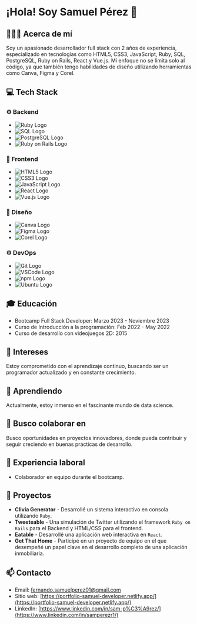 # ¡Hola! Soy Samuel Pérez 👋

## 🙋🏽‍♂️ Acerca de mí
Soy un apasionado desarrollador full stack con 2 años de experiencia, especializado en tecnologías como HTML5, CSS3, JavaScript, Ruby, SQL, PostgreSQL, Ruby on Rails, React y Vue.js. Mi enfoque no se limita solo al código, ya que también tengo habilidades de diseño utilizando herramientas como Canva, Figma y Corel.

## 💻 Tech Stack

### ⚙️ Backend
- ![Ruby Logo](https://upload.wikimedia.org/wikipedia/commons/thumb/7/73/Ruby_logo.svg/2048px-Ruby_logo.svg.png)
- ![SQL Logo](https://upload.wikimedia.org/wikipedia/commons/8/87/Sql_data_base_with_logo.png)
- ![PostgreSQL Logo](https://upload.wikimedia.org/wikipedia/commons/thumb/2/29/Postgresql_elephant.svg/1200px-Postgresql_elephant.svg.png)
- ![Ruby on Rails Logo](https://upload.wikimedia.org/wikipedia/commons/thumb/6/62/Ruby_On_Rails_Logo.svg/2560px-Ruby_On_Rails_Logo.svg.png)

### 🚀 Frontend
- ![HTML5 Logo](https://upload.wikimedia.org/wikipedia/commons/thumb/3/38/HTML5_Badge.svg/800px-HTML5_Badge.svg.png)
- ![CSS3 Logo](https://upload.wikimedia.org/wikipedia/commons/thumb/6/62/CSS3_logo.svg/1024px-CSS3_logo.svg.png)
- ![JavaScript Logo](https://upload.wikimedia.org/wikipedia/commons/thumb/6/6a/JavaScript-logo.png/768px-JavaScript-logo.png)
- ![React Logo](https://upload.wikimedia.org/wikipedia/commons/thumb/a/a7/React-icon.svg/2300px-React-icon.svg.png)
- ![Vue.js Logo](https://upload.wikimedia.org/wikipedia/commons/thumb/9/95/Vue.js_Logo_2.svg/2367px-Vue.js_Logo_2.svg.png)

### 🎨 Diseño
- ![Canva Logo](https://1000marcas.net/wp-content/uploads/2020/01/Canva-logo.png)
- ![Figma Logo](https://upload.wikimedia.org/wikipedia/commons/thumb/3/33/Figma-logo.svg/1667px-Figma-logo.svg.png)
- ![Corel Logo](https://upload.wikimedia.org/wikipedia/commons/thumb/f/f1/CorelDraw_logo.svg/718px-CorelDraw_logo.svg.png)

### ⚙️ DevOps
- ![Git Logo](https://iconape.com/wp-content/png_logo_vector/git-icon.png)
- ![VSCode Logo](https://upload.wikimedia.org/wikipedia/commons/thumb/9/9a/Visual_Studio_Code_1.35_icon.svg/1024px-Visual_Studio_Code_1.35_icon.svg.png)
- ![npm Logo](https://upload.wikimedia.org/wikipedia/commons/thumb/d/db/Npm-logo.svg/800px-Npm-logo.svg.png)
- ![Ubuntu Logo](https://upload.wikimedia.org/wikipedia/commons/thumb/3/35/Tux.svg/165px-Tux.svg.png)

## 🎓 Educación

- Bootcamp Full Stack Developer: Marzo 2023 - Noviembre 2023
- Curso de Introducción a la programación: Feb 2022 - May 2022
- Curso de desarrollo con videojuegos 2D: 2015

## 👀 Intereses

Estoy comprometido con el aprendizaje continuo, buscando ser un programador actualizado y en constante crecimiento.

## 🌱 Aprendiendo

Actualmente, estoy inmerso en el fascinante mundo de data science.

## 💞️ Busco colaborar en

Busco oportunidades en proyectos innovadores, donde pueda contribuir y seguir creciendo en buenas prácticas de desarrollo.

## 💼 Experiencia laboral

- Colaborador en equipo durante el bootcamp.

## 🌱 Proyectos

- **Clivia Generator** - Desarrollé un sistema interactivo en consola utilizando `Ruby`.
- **Tweeteable** - Una simulación de Twitter utilizando el framework `Ruby on Rails` para el Backend y HTML/CSS para el frontend.
- **Eatable** - Desarrollé una aplicación web interactiva en `React`.
- **Get That Home** - Participé en un proyecto de equipo en el que desempeñé un papel clave en el desarrollo completo de una aplicación inmobiliaria.

## 📫 Contacto

- Email: fernando.samuelperez01@gmail.com
- Sitio web: [https://portfolio-samuel-developer.netlify.app/](https://portfolio-samuel-developer.netlify.app/)
- LinkedIn: [https://www.linkedin.com/in/sam-p%C3%A9rez/](https://www.linkedin.com/in/samperezr1/)
